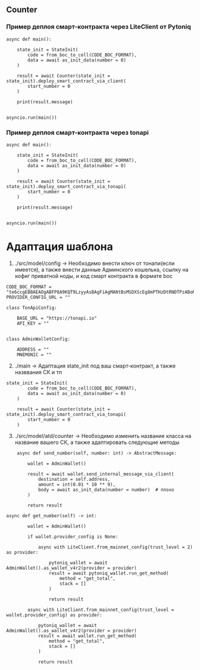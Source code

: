 ## Counter

### Пример деплоя смарт-контракта через LiteClient от Pytoniq

```
async def main():

    state_init = StateInit(
        code = from_boc_to_cell(CODE_BOC_FORMAT),
        data = await as_init_data(number = 0)
    )

    result = await Counter(state_init = state_init).deploy_smart_contract_via_client(
        start_number = 0
    )

    print(result.message)
     
    
asyncio.run(main())
```


### Пример деплоя смарт-контракта через tonapi

```
async def main():

    state_init = StateInit(
        code = from_boc_to_cell(CODE_BOC_FORMAT),
        data = await as_init_data(number = 0)
    )

    result = await Counter(state_init = state_init).deploy_smart_contract_via_tonapi(
        start_number = 0
    )

    print(result.message)
     
    
asyncio.run(main())
```

# Адаптация шаблона 

1) ./src/model/config -> Необходимо внести ключ от тонапи(если имеется), а также внести данные Админского кошелька, ссылку на кофиг приватной ноды, и код смарт контракта в формате boc

```
CODE_BOC_FORMAT = "te6ccgEBBAEAOgABFP8A9KQT9LzyyAsBAgFiAgMANtBsMSDXScEg8mPTHzDtRNDTPzABoMjLP8ntVAARoen72omhpn5h"
PROVIDER_CONFIG_URL = ""

class TonApiConfig:
    
    BASE_URL = "https://tonapi.io"
    API_KEY = ""


class AdminWalletConfig:

    ADDRESS = ""
    MNEMONIC = ""
```

2) ./main -> Aдаптация state_init под ваш смарт-контракт, а также назввания СК и тп

```
state_init = StateInit(
        code = from_boc_to_cell(CODE_BOC_FORMAT),
        data = await as_init_data(number = 0)
    )

    result = await Counter(state_init = state_init).deploy_smart_contract_via_tonapi(
        start_number = 0
    )
```

3) ./src/model/atd/counter -> Необходимо изменить название класса на название вашего СК, а также адаптировать следующие методы

```
    async def send_number(self, number: int) -> AbstractMessage:

        wallet = AdminWallet()

        result = await wallet.send_internal_message_via_client(
            destination = self.address,
            amount = int(0.01 * 10 ** 9),
            body = await as_init_data(number = number)  # плохо
        )

        return result
```

```
async def get_number(self) -> int:

        wallet = AdminWallet()

        if wallet.provider_config is None:

            async with LiteClient.from_mainnet_config(trust_level = 2) as provider:

                pytoniq_wallet = await AdminWallet().as_wallet_v4r2(provider = provider)
                result = await pytoniq_wallet.run_get_method(
                    method = "get_total",
                    stack = []
                )
                
                return result
            
        async with LiteClient.from_mainnet_config(trust_level = wallet.provider_config) as provider:
            
            pytoniq_wallet = await AdminWallet().as_wallet_v4r2(provider = provider)
            result = await wallet.run_get_method(
                method = "get_total",
                stack = []
            )
            
            return result
```